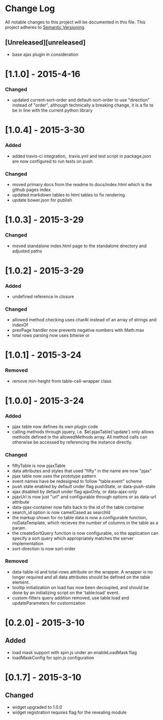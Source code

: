 # Change Log
All notable changes to this project will be documented in this file.
This project adheres to [Semantic Versioning](http://semver.org/).

## [Unreleased][unreleased]
- base ajax plugin in consideration

# [1.1.0] - 2015-4-16
### Changed
- updated current-sort-order and default-sort-order to use "direction" instead of "order", although technically
a breaking change, it is a fix to be in line with the current python library

# [1.0.4] - 2015-3-30
### Added
- added travis-ci integration, .travis.yml and test script in package.json are now configured to run tests on push

### Changed
- moved primary docs from the readme to docs/index.html which is the github pages index
- updated markdown tables to html tables to fix rendering
- update bower.json for publish

# [1.0.3] - 2015-3-29
### Changed
- moved standalone index.html page to the standalone directory and adjusted paths

# [1.0.2] - 2015-3-29
### Added
- undefined reference in closure

### Changed
- allowed method checking uses charAt instead of an array of strings and indexOf
- prevPage handler now prevents negative numbers with Math.max
- total rows parsing now uses bitwise or

# [1.0.1] - 2015-3-24
### Removed
- remove min-height from table-cell-wrapper class

# [1.0.0] - 2015-3-24
### Added
- pjax table now defines its own plugin code
- calling methods through jquery, i.e. $el.pjaxTable('update') only allows
methods defined in the allowedMethods array. All method calls can otherwise 
be accessed by referencing the instance directly.

### Changed
- fiftyTable is now pjaxTable
- data attributes and styles that used "fifty" in the name are now "pjax"
- pjax table now uses the prototype pattern
- event names have be redesigned to follow "table:event" scheme
- push state enabled by default under flag pushState, or data-push-state
- ajax disabled by default under flag ajaxOnly, or data-ajax-only
- pjaxUrl is now just "url" and configurable through options or as data-url attribute
- data-pjax-container now falls back to the id of the table container
- search_id option is now camelCased as searchId
- the markup shown for no table data is now a configurable function, noDataTemplate, which recieves the number of
columns in the table as a param.
- the createSortQuery function is now configurable, so the application can specify a sort query which appropriately
matches the server implementation
- sort-direction is now sort-order

### Removed
- data-table-id and total-rows attribute on the wrapper. A wrapper is no longer required
and all data attributes should be defined on the table element.
- tooltip initialization on load has now been decoupled, and should be done by an initializing
script on the 'table:load' event.
- custom-filters query addition removed, use table:load and updateParameters for customization

# [0.2.0] - 2015-3-10
## Added
- load mask support with spin.js under an enableLoadMask flag
- loadMaskConfig for spin.js configuration

# [0.1.7] - 2015-3-10
## Changed
- widget upgraded to 1.0.0
- widget registration requires flag for the revealing module

